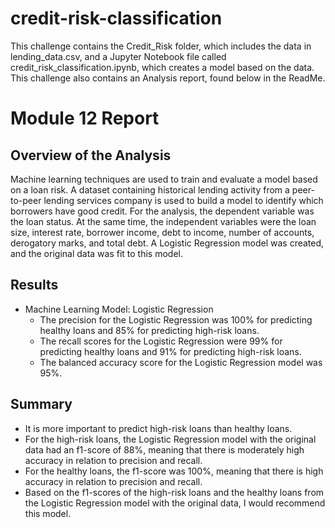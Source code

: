 # credit-risk-classification
This challenge contains the Credit_Risk folder, which includes the data in lending_data.csv, and a Jupyter Notebook file called credit_risk_classification.ipynb, which creates a model based on the data. This challenge also contains an Analysis report, found below in the ReadMe.

# Module 12 Report 

## Overview of the Analysis

Machine learning techniques are used to train and evaluate a model based on a loan risk. A dataset containing historical lending activity from a peer-to-peer lending services company is used to build a model to identify which borrowers have good credit. For the analysis, the dependent variable was the loan status. At the same time, the independent variables were the loan size, interest rate, borrower income, debt to income, number of accounts, derogatory marks, and total debt. A Logistic Regression model was created, and the original data was fit to this model.


## Results
* Machine Learning Model: Logistic Regression
  * The precision for the Logistic Regression was 100% for predicting healthy loans and 85% for predicting high-risk loans.
  * The recall scores for the Logistic Regression were 99% for predicting healthy loans and 91% for predicting high-risk loans.
  * The balanced accuracy score for the Logistic Regression model was 95%.

## Summary

* It is more important to predict high-risk loans than healthy loans.
* For the high-risk loans, the Logistic Regression model with the original data had an f1-score of 88%, meaning that there is moderately high accuracy in relation to precision and recall. 
* For the healthy loans, the f1-score was 100%, meaning that there is high accuracy in relation to precision and recall.
* Based on the f1-scores of the high-risk loans and the healthy loans from the Logistic Regression model with the original data, I would recommend this model.
